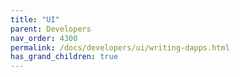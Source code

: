 ```yaml
---
title: "UI"
parent: Developers
nav_order: 4300
permalink: /docs/developers/ui/writing-dapps.html
has_grand_children: true
---
```


<!-- section header page -->
